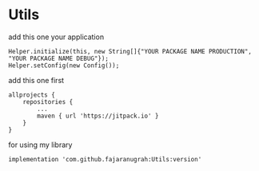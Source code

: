 # Utils

add this one your application

```
Helper.initialize(this, new String[]{"YOUR PACKAGE NAME PRODUCTION", "YOUR PACKAGE NAME DEBUG"});
Helper.setConfig(new Config());
```

add this one first

```
allprojects {
	repositories {
		...
		maven { url 'https://jitpack.io' }
	}
}
```

for using my library

```
implementation 'com.github.fajaranugrah:Utils:version'
```
